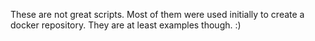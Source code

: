 These are not great scripts. Most of them were used initially to create a docker repository. They are at least examples though. :)